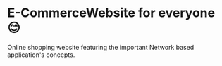 # E-CommerceWebsite for everyone 😊
Online shopping website featuring the important Network based application's concepts. 
